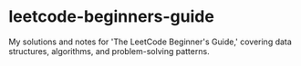 # leetcode-beginners-guide
My solutions and notes for 'The LeetCode Beginner's Guide,' covering data structures, algorithms, and problem-solving patterns.
